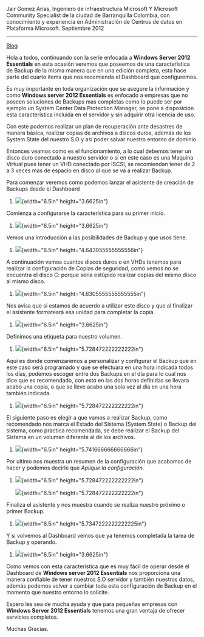   Jair Gomez Arias, Ingeniero de infraestructura Microsoft Y Microsoft Community Specialist de la ciudad de Barranquilla Colombia, con conocimiento y experiencia en Administración de Centros de datos en Plataforma Microsoft.   Septiembre 2012
  -------------------------------------------------------------------------------------------------------------------------------------------------------------------------------------------------------------------------------- -----------------
  [Blog](http://blogs.itpro.es/jairgomez/)

<span id="fb_share" class="anchor"></span>

Hola a todos, continuando con la serie enfocada a **Windows Server 2012
Essentials** en esta ocasión veremos que poseemos de una característica
de Backup de la misma manera que en una edición completa, esta hace
parte del cuarto items que nos recomienda el Dashboard que configuremos.

Es muy importante en toda organización que se asegure la información y
como **Windows server 2012 Essentials** es enfocado a empresas que no
poseen soluciones de Backups mas completas como lo puede ser por ejemplo
un System Center Data Protection Manager, se pone a disposición esta
característica incluida en el servidor y sin adquirir otra licencia de
uso.

Con este podemos realizar un plan de recuperación ante desastres de
manera básica, realizar copias de archivos a discos duros, además de los
System State del nuestro S.O y así poder salvar nuestro entorno de
dominio.

Entonces veamos como es el funcionamiento, a lo cual debemos tener un
disco duro conectado a nuestro servidor o si en este caso es una Maquina
Virtual pues tener un VHD conectado por ISCSI, se recomiendan tener de 2
a 3 veces mas de espacio en disco al que se va a realizar Backup.

Para comenzar veremos como podemos lanzar el asistente de creación de
Backups desde el Dashboard

1.  ![](./media/media/image1.png){width="6.5in" height="3.6625in"}

Comienza a configurarse la característica para su primer inicio.

1.  ![](./media/media/image2.png){width="6.5in" height="3.6625in"}

Vemos una introducción a las posibilidades de Backup y que usos tiene.

1.  ![](./media/media/image3.png){width="6.5in"
    height="4.643055555555556in"}

A continuación vemos cuantos discos duros o en VHDs tenemos para
realizar la configuración de Copias de seguridad, como vemos no se
encuentra el disco C: porque seria estúpido realizar copias del mismo
disco al mismo disco.

1.  ![](./media/media/image4.png){width="6.5in"
    height="4.6305555555555555in"}

Nos avisa que si estamos de acuerdo a utilizar este disco y que al
finalizar el asistente formateará esa unidad para completar la copia.

1.  ![](./media/media/image5.png){width="6.5in" height="3.6625in"}

Definimos una etiqueta para nuestro volumen.

1.  ![](./media/media/image6.png){width="6.5in"
    height="5.728472222222222in"}

Aquí es donde comenzaremos a personalizar y configurar el Backup que en
este caso será programado y que se efectuara en una hora indicada todos
los días, podemos escoger entre dos Backups en el día para lo cual nos
dice que es recomendado, con esto en las dos horas definidas se llevara
acabo una copia, o que se lleve acabo una sola vez al día en una hora
también indicada.

1.  ![](./media/media/image7.png){width="6.5in"
    height="5.728472222222222in"}

El siguiente paso es elegir a que vamos a realizar Backup, como
recomendado nos marca el Estado del Sistema (System State) o Backup del
sistema, como practica recomendada, se debe realizar el Backup del
Sistema en un volumen diferente al de los archivos.

1.  ![](./media/media/image8.png){width="6.5in"
    height="5.741666666666666in"}

Por ultimo nos muestra un resumen de la configuración que acabamos de
hacer y podemos decirle que *Aplique la configuración.*

1.  ![](./media/media/image9.png){width="6.5in"
    height="5.728472222222222in"}

    ![](./media/media/image10.png){width="6.5in"
    height="5.728472222222222in"}

Finaliza el asistente y nos muestra cuando se realiza nuestro próximo o
primer Backup.

1.  ![](./media/media/image11.png){width="6.5in"
    height="5.7347222222222225in"}

Y si volvemos al Dashboard vemos que ya tenemos completada la tarea de
Backup y operando.

1.  ![](./media/media/image12.png){width="6.5in" height="3.6625in"}

Como vemos con esta característica que es muy fácil de operar desde el
Dashboard de **Windows server 2012 Essentials** nos proporciona una
manera confiable de tener nuestros S.O servidor y también nuestros
datos, además podemos volver a cambiar toda esta configuración de Backup
en el momento que nuestro entorno lo solicite.

Espero les sea de mucha ayuda y que para pequeñas empresas con **Windows
Server 2012 Essentials** tenemos una gran ventaja de ofrecer servicios
completos.

Muchas Gracias.
